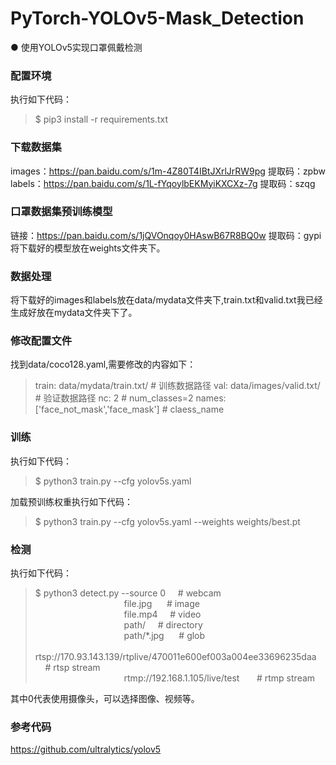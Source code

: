 # PyTorch-YOLOv5-Mask_Detection
● 使用YOLOv5实现口罩佩戴检测

### 配置环境
执行如下代码：
> $ pip3 install -r requirements.txt
### 下载数据集 
images：https://pan.baidu.com/s/1m-4Z80T4IBtJXrlJrRW9pg  提取码：zpbw  
labels：https://pan.baidu.com/s/1L-fYqoylbEKMyiKXCXz-7g  提取码：szqg
### 口罩数据集预训练模型
链接：https://pan.baidu.com/s/1jQVOnqoy0HAswB67R8BQ0w 提取码：gypi  
将下载好的模型放在weights文件夹下。
### 数据处理
将下载好的images和labels放在data/mydata文件夹下,train.txt和valid.txt我已经生成好放在mydata文件夹下了。
### 修改配置文件
找到data/coco128.yaml,需要修改的内容如下：
> train: data/mydata/train.txt/     # 训练数据路径 
> val: data/images/valid.txt/       # 验证数据路径
> nc: 2                             # num_classes=2
> names: ['face_not_mask','face_mask']  # claess_name
### 训练
执行如下代码：
>$ python3 train.py --cfg yolov5s.yaml

加载预训练权重执行如下代码：
>$ python3 train.py --cfg yolov5s.yaml --weights weights/best.pt

### 检测
执行如下代码：
>$ python3 detect.py --source 0  &nbsp;&nbsp;&nbsp;&nbsp;# webcam  
&nbsp;&nbsp;&nbsp;&nbsp;&nbsp;&nbsp;&nbsp;&nbsp;&nbsp;&nbsp;&nbsp;&nbsp;&nbsp;&nbsp;&nbsp;&nbsp;&nbsp;&nbsp;&nbsp;&nbsp;&nbsp;&nbsp;&nbsp;&nbsp;&nbsp;&nbsp;&nbsp;&nbsp;&nbsp;&nbsp;&nbsp;&nbsp;&nbsp;&nbsp;&nbsp; file.jpg &nbsp;&nbsp;&nbsp;&nbsp; # image   
&nbsp;&nbsp;&nbsp;&nbsp;&nbsp;&nbsp;&nbsp;&nbsp;&nbsp;&nbsp;&nbsp;&nbsp;&nbsp;&nbsp;&nbsp;&nbsp;&nbsp;&nbsp;&nbsp;&nbsp;&nbsp;&nbsp;&nbsp;&nbsp;&nbsp;&nbsp;&nbsp;&nbsp;&nbsp;&nbsp;&nbsp;&nbsp;&nbsp;&nbsp;&nbsp; file.mp4&nbsp;&nbsp;&nbsp;&nbsp; # video  
&nbsp;&nbsp;&nbsp;&nbsp;&nbsp;&nbsp;&nbsp;&nbsp;&nbsp;&nbsp;&nbsp;&nbsp;&nbsp;&nbsp;&nbsp;&nbsp;&nbsp;&nbsp;&nbsp;&nbsp;&nbsp;&nbsp;&nbsp;&nbsp;&nbsp;&nbsp;&nbsp;&nbsp;&nbsp;&nbsp;&nbsp;&nbsp;&nbsp;&nbsp;&nbsp; path/  &nbsp;&nbsp;&nbsp;&nbsp;# directory  
&nbsp;&nbsp;&nbsp;&nbsp;&nbsp;&nbsp;&nbsp;&nbsp;&nbsp;&nbsp;&nbsp;&nbsp;&nbsp;&nbsp;&nbsp;&nbsp;&nbsp;&nbsp;&nbsp;&nbsp;&nbsp;&nbsp;&nbsp;&nbsp;&nbsp;&nbsp;&nbsp;&nbsp;&nbsp;&nbsp;&nbsp;&nbsp;&nbsp;&nbsp;&nbsp; path/*.jpg &nbsp;&nbsp;&nbsp;&nbsp; # glob  
&nbsp;&nbsp;&nbsp;&nbsp;&nbsp;&nbsp;&nbsp;&nbsp;&nbsp;&nbsp;&nbsp;&nbsp;&nbsp;&nbsp;&nbsp;&nbsp;&nbsp;&nbsp;&nbsp;&nbsp;&nbsp;&nbsp;&nbsp;&nbsp;&nbsp;&nbsp;&nbsp;&nbsp;&nbsp;&nbsp;&nbsp;&nbsp;&nbsp;&nbsp;&nbsp; rtsp://170.93.143.139/rtplive/470011e600ef003a004ee33696235daa  &nbsp;&nbsp;&nbsp;&nbsp;# rtsp stream  
&nbsp;&nbsp;&nbsp;&nbsp;&nbsp;&nbsp;&nbsp;&nbsp;&nbsp;&nbsp;&nbsp;&nbsp;&nbsp;&nbsp;&nbsp;&nbsp;&nbsp;&nbsp;&nbsp;&nbsp;&nbsp;&nbsp;&nbsp;&nbsp;&nbsp;&nbsp;&nbsp;&nbsp;&nbsp;&nbsp;&nbsp;&nbsp;&nbsp;&nbsp;&nbsp; rtmp://192.168.1.105/live/test &nbsp;&nbsp;&nbsp;&nbsp;&nbsp; # rtmp stream  
   
                            
其中0代表使用摄像头，可以选择图像、视频等。

### 参考代码
https://github.com/ultralytics/yolov5
